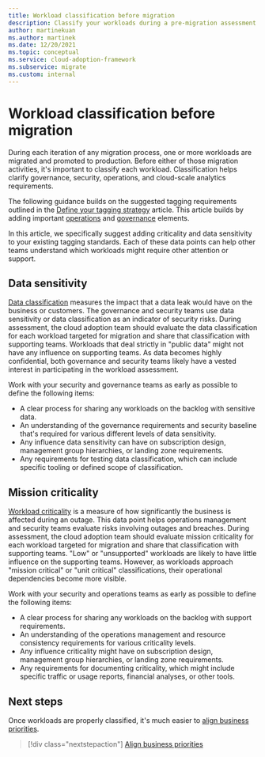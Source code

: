 ```yaml
---
title: Workload classification before migration
description: Classify your workloads during a pre-migration assessment.
author: martinekuan
ms.author: martinek
ms.date: 12/20/2021
ms.topic: conceptual
ms.service: cloud-adoption-framework
ms.subservice: migrate
ms.custom: internal
---
```


# Workload classification before migration

During each iteration of any migration process, one or more workloads are migrated and promoted to production. Before either of those migration activities, it's important to classify each workload. Classification helps clarify governance, security, operations, and cloud-scale analytics requirements.

The following guidance builds on the suggested tagging requirements outlined in the [Define your tagging strategy](../../../ready/azure-best-practices/resource-tagging.md) article. This article builds by adding important [operations](../../../manage/considerations/criticality.md#criticality-scale) and [governance](../../../govern/guides/complex/prescriptive-guidance.md#resource-tagging) elements.

In this article, we specifically suggest adding criticality and data sensitivity to your existing tagging standards. Each of these data points can help other teams understand which workloads might require other attention or support.

## Data sensitivity

[Data classification](../../../govern/policy-compliance/data-classification.md) measures the impact that a data leak would have on the business or customers. The governance and security teams use data sensitivity or data classification as an indicator of security risks. During assessment, the cloud adoption team should evaluate the data classification for each workload targeted for migration and share that classification with supporting teams. Workloads that deal strictly in "public data" might not have any influence on supporting teams. As data becomes highly confidential, both governance and security teams likely have a vested interest in participating in the workload assessment.

Work with your security and governance teams as early as possible to define the following items:

- A clear process for sharing any workloads on the backlog with sensitive data.
- An understanding of the governance requirements and security baseline that's required for various different levels of data sensitivity.
- Any influence data sensitivity can have on subscription design, management group hierarchies, or landing zone requirements.
- Any requirements for testing data classification, which can include specific tooling or defined scope of classification.

## Mission criticality

[Workload criticality](../../../manage/considerations/criticality.md) is a measure of how significantly the business is affected during an outage. This data point helps operations management and security teams evaluate risks involving outages and breaches. During assessment, the cloud adoption team should evaluate mission criticality for each workload targeted for migration and share that classification with supporting teams. "Low" or "unsupported" workloads are likely to have little influence on the supporting teams. However, as workloads approach "mission critical" or "unit critical" classifications, their operational dependencies become more visible.

Work with your security and operations teams as early as possible to define the following items:

- A clear process for sharing any workloads on the backlog with support requirements.
- An understanding of the operations management and resource consistency requirements for various criticality levels.
- Any influence criticality might have on subscription design, management group hierarchies, or landing zone requirements.
- Any requirements for documenting criticality, which might include specific traffic or usage reports, financial analyses, or other tools.

## Next steps

Once workloads are properly classified, it's much easier to [align business priorities](./business-priorities.md).

> [!div class="nextstepaction"]
> [Align business priorities](./business-priorities.md)
